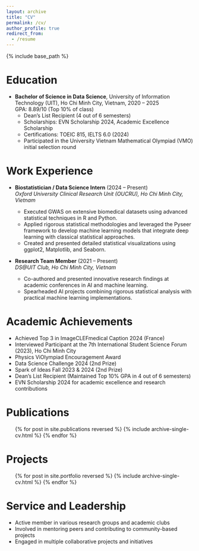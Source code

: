 ```yaml
---
layout: archive
title: "CV"
permalink: /cv/
author_profile: true
redirect_from:
  - /resume
---
```


{% include base_path %}

Education
======
* **Bachelor of Science in Data Science**, University of Information Technology (UIT), Ho Chi Minh City, Vietnam, 2020 – 2025  
  GPA: 8.89/10 (Top 10% of class)  
  - Dean’s List Recipient (4 out of 6 semesters)  
  - Scholarships: EVN Scholarship 2024, Academic Excellence Scholarship  
  - Certifications: TOEIC 815, IELTS 6.0 (2024)  
  - Participated in the University Vietnam Mathematical Olympiad (VMO) initial selection round

Work Experience
======
* **Biostatistician / Data Science Intern** (2024 – Present)  
  *Oxford University Clinical Research Unit (OUCRU), Ho Chi Minh City, Vietnam*  
  - Executed GWAS on extensive biomedical datasets using advanced statistical techniques in R and Python.  
  - Applied rigorous statistical methodologies and leveraged the Pyseer framework to develop machine learning models that integrate deep learning with classical statistical approaches.  
  - Created and presented detailed statistical visualizations using ggplot2, Matplotlib, and Seaborn.

* **Research Team Member** (2021 – Present)  
  *DS@UIT Club, Ho Chi Minh City, Vietnam*  
  - Co-authored and presented innovative research findings at academic conferences in AI and machine learning.  
  - Spearheaded AI projects combining rigorous statistical analysis with practical machine learning implementations.

Academic Achievements
======
* Achieved Top 3 in ImageCLEFmedical Caption 2024 (France)  
* Interviewed Participant at the 7th International Student Science Forum (2023), Ho Chi Minh City  
* Physics ViOlympiad Encouragement Award  
* Data Science Challenge 2024 (2nd Prize)  
* Spark of Ideas Fall 2023 & 2024 (2nd Prize)  
* Dean’s List Recipient (Maintained Top 10% GPA in 4 out of 6 semesters)  
* EVN Scholarship 2024 for academic excellence and research contributions

Publications
======
  <ul>{% for post in site.publications reversed %}
    {% include archive-single-cv.html %}
  {% endfor %}</ul>

Projects
======
  <ul>{% for post in site.portfolio reversed %}
    {% include archive-single-cv.html %}
  {% endfor %}</ul>

Service and Leadership
======
* Active member in various research groups and academic clubs  
* Involved in mentoring peers and contributing to community-based projects  
* Engaged in multiple collaborative projects and initiatives


